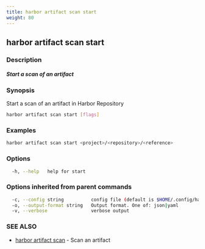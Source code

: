 ```yaml
---
title: harbor artifact scan start
weight: 80
---
```

## harbor artifact scan start

### Description

##### Start a scan of an artifact

### Synopsis

Start a scan of an artifact in Harbor Repository

```sh
harbor artifact scan start [flags]
```

### Examples

```sh
harbor artifact scan start <project>/<repository>/<reference>
```

### Options

```sh
  -h, --help   help for start
```

### Options inherited from parent commands

```sh
  -c, --config string          config file (default is $HOME/.config/harbor-cli/config.yaml)
  -o, --output-format string   Output format. One of: json|yaml
  -v, --verbose                verbose output
```

### SEE ALSO

* [harbor artifact scan](harbor-artifact-scan.md)	 - Scan an artifact

